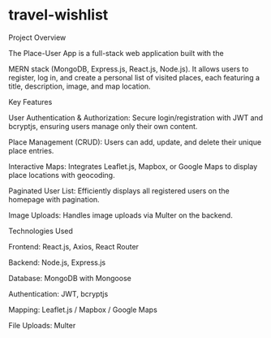 # travel-wishlist

Project Overview

The Place-User App is a full-stack web application built with the 

MERN stack (MongoDB, Express.js, React.js, Node.js). It allows users to register, log in, and create a personal list of visited places, each featuring a title, description, image, and map location.


Key Features

User Authentication & Authorization: Secure login/registration with JWT and bcryptjs, ensuring users manage only their own content.




Place Management (CRUD): Users can add, update, and delete their unique place entries.


Interactive Maps: Integrates Leaflet.js, Mapbox, or Google Maps to display place locations with geocoding.




Paginated User List: Efficiently displays all registered users on the homepage with pagination.



Image Uploads: Handles image uploads via Multer on the backend.



Technologies Used

Frontend: React.js, Axios, React Router 


Backend: Node.js, Express.js 


Database: MongoDB with Mongoose 


Authentication: JWT, bcryptjs 


Mapping: Leaflet.js / Mapbox / Google Maps 


File Uploads: Multer 
